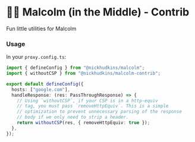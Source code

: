 # 👴🏻 Malcolm (in the Middle) - Contrib

Fun little utilities for Malcolm

### Usage

In your `proxy.config.ts`:

```typescript
import { defineConfig } from "@nickhudkins/malcolm";
import { withoutCSP } from "@nickhudkins/malcolm-contrib";

export default defineConfig({
  hosts: ["google.com"],
  handleResponse: (res: PassThroughResponse) => {
    // Using `withoutCSP`, if your CSP is in a http-equiv
    // tag, you must pass `removeHttpEquiv`. This is a simple
    // optimization to prevent unnecessary parsing of the response
    // body if we only need to strip a header.
    return withoutCSP(res, { removeHttpEquiv: true });
  },
});
```
